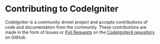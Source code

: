 Contributing to CodeIgniter
===========================

CodeIgniter is a community driven project and accepts contributions of
code and documentation from the community. These contributions are made
in the form of Issues or [Pull
Requests](https://help.github.com/articles/using-pull-requests/) on the
[CodeIgniter4 repository](https://github.com/codeigniter4/CodeIgniter4)
on GitHub.
